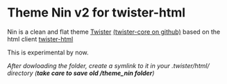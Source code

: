 Theme Nin v2 for twister-html
=============================

Nin is a clean and flat theme [Twister](http://twister.net.co) [(twister-core on github)](https://github.com/miguelfreitas/twister-core) based on the html client [twister-html](https://github.com/miguelfreitas/twister-html)

This is experimental by now.


*After dowloading the folder, create a symlink to it in your .twister/html/ directory (**take care to save old /theme_nin folder**)*